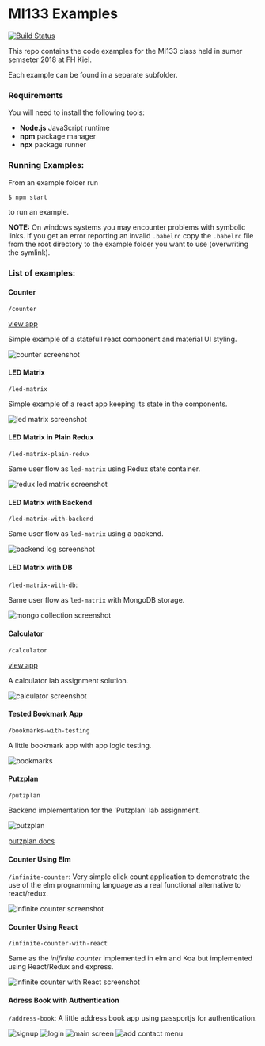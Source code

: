 # MI133 Examples

[![Build Status](https://travis-ci.org/mjleehh/mi133-examples.svg?branch=master)](https://travis-ci.org/mjleehh/mi133-examples)

This repo contains the code examples for the MI133 class held in sumer semseter
2018 at FH Kiel.

Each example can be found in a separate subfolder.

### Requirements

You will need to install the following tools:

* **Node.js** JavaScript runtime
* **npm** package manager
* **npx** package runner

### Running Examples:

From an example folder run

```bash
$ npm start
```

to run an example.

**NOTE:** On windows systems you may encounter problems with symbolic links. If
you get an error reporting an invalid `.babelrc` copy the `.babelrc` file from
the root directory to the example folder you want to use
(overwriting the symlink).

### List of examples:

#### Counter

`/counter` 

[view app](https://mi133-counter.appspot.com/)

Simple example of a statefull react component and material UI styling.

![counter screenshot](resources/counter.png)


#### LED Matrix

`/led-matrix` 

Simple example of a react app keeping its state in the components.

![led matrix screenshot](resources/led-matrix.png)


#### LED Matrix in Plain Redux

`/led-matrix-plain-redux`

Same user flow as `led-matrix` using Redux state container.

![redux led matrix screenshot](resources/led-matrix-plain-redux.png)


#### LED Matrix with Backend

`/led-matrix-with-backend`

Same user flow as `led-matrix` using a backend.

![backend log screenshot](resources/led-matrix-with-backend.png)


#### LED Matrix with DB

`/led-matrix-with-db`:

Same user flow as `led-matrix` with MongoDB storage.

![mongo collection screenshot](resources/led-matrix-with-db.png)


#### Calculator

`/calculator` 

[view app](https://mi133-calculator.appspot.com/)

A calculator lab assignment solution.

![calculator screenshot](resources/calculator.png)



#### Tested Bookmark App

`/bookmarks-with-testing`

A little bookmark app with app logic testing.

![bookmarks](resources/bookmarks-with-testing.png)


#### Putzplan

`/putzplan`

Backend implementation for the 'Putzplan' lab assignment.

![putzplan](resources/putzplan.png)

[putzplan docs](/putzplan/README.md)


#### Counter Using Elm

`/infinite-counter`: Very simple click count application to demonstrate the use
of the elm programming language as a real functional alternative to react/redux.

![infinite counter screenshot](resources/infinite-counter.png)


#### Counter Using React

`/infinite-counter-with-react` 

Same as the *inifinite counter* implemented in elm and Koa but implemented using React/Redux
and express.

![infinite counter with React screenshot](resources/infinite-counter-with-react.png)


#### Adress Book with Authentication

`/address-book`: A little address book app using passportjs for authentication.

![signup](resources/address-book/signup.png)
![login](resources/address-book/login.png)
![main screen](resources/address-book/main-screen.png)
![add contact menu](resources/address-book/add-contact-menu.png)
